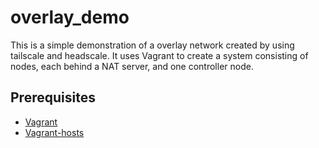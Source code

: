 # overlay_demo
This is a simple demonstration of a overlay network created by using tailscale and headscale.
It uses Vagrant to create a system consisting of nodes, each behind a NAT server, and one controller node.

## Prerequisites
- [Vagrant](http://vagrantup.com)
- [Vagrant-hosts](https://github.com/oscar-stack/vagrant-hosts)
